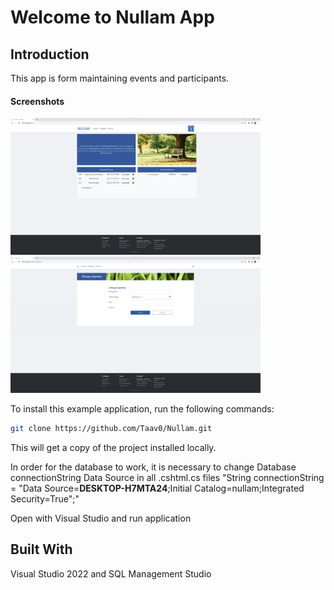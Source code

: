 # Welcome to Nullam App
 
## Introduction
 
This app is form maintaining events and participants.

#### Screenshots
 <p align="left">
      <img src="https://github.com/Taav0/Nullam/blob/master/readme/Avaleht.png" "Avaleht" width=400>
      <img src="https://github.com/Taav0/Nullam/blob/master/readme/addEvent.png" "Ürituse Lisamine" width=400>
 </p>
 
To install this example application, run the following commands:

```bash
git clone https://github.com/Taav0/Nullam.git
```
This will get a copy of the project installed locally.

In order for the database to work, it is necessary to change Database connectionString Data Source in all .cshtml.cs files
"String connectionString = "Data Source=**DESKTOP-H7MTA24**;Initial Catalog=nullam;Integrated Security=True";"

Open with Visual Studio and run application

## Built With
Visual Studio 2022 and SQL Management Studio
